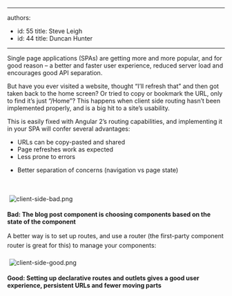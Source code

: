 

---
authors:
  - id: 55
    title: Steve Leigh
  - id: 44
    title: Duncan Hunter
---




<span class='intro'> <p class="p1">Single page applications (SPAs) are getting more and more popular, and for good reason – a better and faster user experience, reduced server load and encourages good API separation.​</p><p class="p1">But have you ever visited a website, thought “I’ll refresh that” and then got taken back to the home screen? Or tried to copy or bookmark the URL, only to find it’s just “/Home”? This happens when client side routing hasn’t been implemented&#160;properly,&#160;and is a big hit to a site’s usability.</p> </span>

<p class="p1">This is easily fixed with Angular 2’s routing capabilities, and implementing it in your SPA will confer several advantages&#58;</p><ul class="ul1"><li class="li1">URLs can be copy-pasted and shared</li><li class="li1">Page refreshes work as expected</li><li class="li1">Less prone to errors</li></ul><ul class="ul1"><li class="li1">Better separation of concerns (navigation vs page state)&#160;</li></ul><p class="p2"><br></p><p class="p2"><img src="/PublishingImages/client-side-bad.png" alt="client-side-bad.png" style="margin&#58;5px;" /><br></p><p class="p1"><strong>Bad&#58; The blog post component is choosing components based on the state of the component</strong></p><p class="p2"><span style="line-height&#58;1.6;">A better way is to set up routes, and use a router (the first-party component router is great for this) to manage your components&#58;&#160;</span><br></p><p class="p2"><img src="/PublishingImages/client-side-good.png" alt="client-side-good.png" style="margin&#58;5px;" /><br></p><p class="p1"><strong>Good&#58; Setting up declarative routes and outlets gives a good user experience, persistent URLs and fewer moving parts </strong></p>


